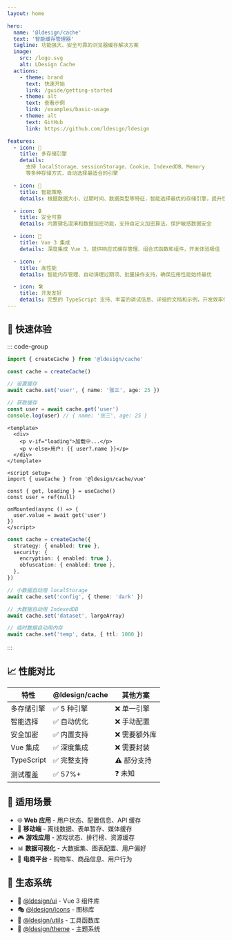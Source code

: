```yaml
---
layout: home

hero:
  name: '@ldesign/cache'
  text: '智能缓存管理器'
  tagline: 功能强大、安全可靠的浏览器缓存解决方案
  image:
    src: /logo.svg
    alt: LDesign Cache
  actions:
    - theme: brand
      text: 快速开始
      link: /guide/getting-started
    - theme: alt
      text: 查看示例
      link: /examples/basic-usage
    - theme: alt
      text: GitHub
      link: https://github.com/ldesign/ldesign

features:
  - icon: 🎯
    title: 多存储引擎
    details:
      支持 localStorage、sessionStorage、Cookie、IndexedDB、Memory
      等多种存储方式，自动选择最适合的引擎

  - icon: 🧠
    title: 智能策略
    details: 根据数据大小、过期时间、数据类型等特征，智能选择最优的存储引擎，提升性能和用户体验

  - icon: 🔒
    title: 安全可靠
    details: 内置键名混淆和数据加密功能，支持自定义加密算法，保护敏感数据安全

  - icon: 🎨
    title: Vue 3 集成
    details: 深度集成 Vue 3，提供响应式缓存管理、组合式函数和组件，开发体验极佳

  - icon: ⚡
    title: 高性能
    details: 智能内存管理、自动清理过期项、批量操作支持，确保应用性能始终最优

  - icon: 🛠️
    title: 开发友好
    details: 完整的 TypeScript 支持、丰富的调试信息、详细的文档和示例，开发效率倍增
---
```


## 🚀 快速体验

::: code-group

```typescript [基础使用]
import { createCache } from '@ldesign/cache'

const cache = createCache()

// 设置缓存
await cache.set('user', { name: '张三', age: 25 })

// 获取缓存
const user = await cache.get('user')
console.log(user) // { name: '张三', age: 25 }
```

```vue [Vue 组件]
<template>
  <div>
    <p v-if="loading">加载中...</p>
    <p v-else>用户: {{ user?.name }}</p>
  </div>
</template>

<script setup>
import { useCache } from '@ldesign/cache/vue'

const { get, loading } = useCache()
const user = ref(null)

onMounted(async () => {
  user.value = await get('user')
})
</script>
```

```typescript [智能策略]
const cache = createCache({
  strategy: { enabled: true },
  security: {
    encryption: { enabled: true },
    obfuscation: { enabled: true },
  },
})

// 小数据自动用 localStorage
await cache.set('config', { theme: 'dark' })

// 大数据自动用 IndexedDB
await cache.set('dataset', largeArray)

// 临时数据自动用内存
await cache.set('temp', data, { ttl: 1000 })
```

:::

## 📈 性能对比

| 特性       | @ldesign/cache | 其他方案      |
| ---------- | -------------- | ------------- |
| 多存储引擎 | ✅ 5 种引擎    | ❌ 单一引擎   |
| 智能选择   | ✅ 自动优化    | ❌ 手动配置   |
| 安全加密   | ✅ 内置支持    | ❌ 需要额外库 |
| Vue 集成   | ✅ 深度集成    | ❌ 需要封装   |
| TypeScript | ✅ 完整支持    | ⚠️ 部分支持   |
| 测试覆盖   | ✅ 57%+        | ❓ 未知       |

## 🎯 适用场景

- 🌐 **Web 应用** - 用户状态、配置信息、API 缓存
- 📱 **移动端** - 离线数据、表单暂存、媒体缓存
- 🎮 **游戏应用** - 游戏状态、排行榜、资源缓存
- 📊 **数据可视化** - 大数据集、图表配置、用户偏好
- 🛒 **电商平台** - 购物车、商品信息、用户行为

## 🔗 生态系统

- 🎨 [@ldesign/ui](../ui) - Vue 3 组件库
- 🎭 [@ldesign/icons](../icons) - 图标库
- 🎪 [@ldesign/utils](../utils) - 工具函数库
- 🎨 [@ldesign/theme](../theme) - 主题系统

